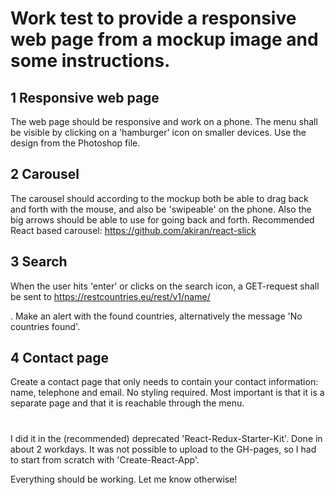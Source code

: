 # Work test to provide a responsive web page from a mockup image and some instructions.

## 1 Responsive web page
The web page should be responsive and work on a phone. The menu shall be visible by clicking on a 'hamburger' icon on smaller devices. Use the design from the Photoshop file.

## 2 Carousel
The carousel should according to the mockup both be able to drag back and forth with the mouse, and also be 'swipeable' on the phone. Also the big arrows should be able to use for going back and forth.
Recommended React based carousel:
https://github.com/akiran/react-slick

## 3 Search
When the user hits 'enter' or clicks on the search icon, a GET-request shall be sent to https://restcountries.eu/rest/v1/name/<search word>. Make an alert with the found countries, alternatively the message 'No countries found'.

## 4 Contact page
Create a contact page that only needs to contain your contact information: name, telephone and email. No styling required. Most important is that it is a separate page and that it is reachable through the menu.
#
#
#
I did it in the (recommended) deprecated 'React-Redux-Starter-Kit'. Done in about 2 workdays.
It was not possible to upload to the GH-pages, so I had to start from scratch with 'Create-React-App'.

Everything should be working. Let me know otherwise!
#
